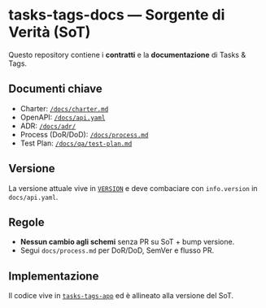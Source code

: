 # tasks-tags-docs — Sorgente di Verità (SoT)

Questo repository contiene i **contratti** e la **documentazione** di Tasks & Tags.

## Documenti chiave
- Charter: [`/docs/charter.md`](docs/charter.md)
- OpenAPI: [`/docs/api.yaml`](docs/api.yaml)
- ADR: [`/docs/adr/`](docs/adr/)
- Process (DoR/DoD): [`/docs/process.md`](docs/process.md)
- Test Plan: [`/docs/qa/test-plan.md`](docs/qa/test-plan.md)

## Versione
La versione attuale vive in [`VERSION`](VERSION) e deve combaciare con `info.version` in `docs/api.yaml`.

## Regole
- **Nessun cambio agli schemi** senza PR su SoT + bump versione.
- Segui `docs/process.md` per DoR/DoD, SemVer e flusso PR.

## Implementazione
Il codice vive in [`tasks-tags-app`](https://github.com/PaoloMarzocchi/tasks-tags-app) ed è allineato alla versione del SoT.
